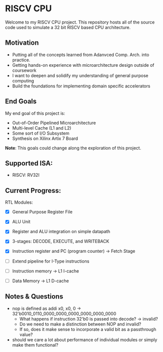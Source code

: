 # RISCV CPU
Welcome to my RISCV CPU project. 
This repository hosts all of the source code used to simulate a 32 bit RISCV based CPU architecture.

## Motivation
- Putting all of the concepts learned from Adanvced Comp. Arch. into practice.
- Getting hands-on experience with microarchitecture design outside of coursework
- I want to deepen and solidify my understanding of general purpose computing
- Build the foundations for implementing domain specific accelerators

## End Goals
My end goal of this project is:
- Out-of-Order Pipelined Microarchitecture
- Multi-level Cache (L1 and L2)
- Some sort of I/O Subsystem
- Synthesis on Xilinx Artix 7 Board

**Note**: This goals could change along the exploration of this project.

## Supported ISA:
- RISCV: RV32I

## Current Progress:
RTL Modules:
- [x] General Purpose Register File
- [x] ALU Unit
- [x] Register and ALU integration on simple datapath
- [x] 3-stages: DECODE, EXECUTE, and WRITEBACK
- [x] Instruction register and PC (program counter) -> Fetch Stage
- [ ] Extend pipeline for I-Type instructions
- [ ] Instruction memory -> L1 I-cache
- [ ] Data Memory -> L1 D-cache


## Notes & Questions
- nop is defined as addi x0, x0, 0 -> 32'b0010_0110_0000_0000_0000_0000_0000_0000
    - What happens if instruction 32'b0 is passed into decode? -> invalid?
    - Do we need to make a distinction between NOP and invalid?
    - If so, does it make sense to incorporate a valid bit as a passthrough value?
- should we care a lot about performance of individual modules or simply make them functional?  
